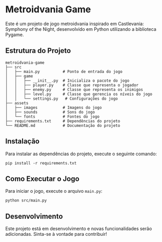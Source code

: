 # Metroidvania Game

Este é um projeto de jogo metroidvania inspirado em Castlevania: Symphony of the Night, desenvolvido em Python utilizando a biblioteca Pygame.

## Estrutura do Projeto

```
metroidvania-game
├── src
│   ├── main.py          # Ponto de entrada do jogo
│   ├── game
│   │   ├── __init__.py  # Inicializa o pacote do jogo
│   │   ├── player.py    # Classe que representa o jogador
│   │   ├── enemy.py     # Classe que representa os inimigos
│   │   ├── level.py     # Classe que gerencia os níveis do jogo
│   │   └── settings.py   # Configurações do jogo
├── assets
│   ├── images           # Imagens do jogo
│   ├── sounds           # Sons do jogo
│   └── fonts            # Fontes do jogo
├── requirements.txt     # Dependências do projeto
└── README.md            # Documentação do projeto
```

## Instalação

Para instalar as dependências do projeto, execute o seguinte comando:

```
pip install -r requirements.txt
```

## Como Executar o Jogo

Para iniciar o jogo, execute o arquivo `main.py`:

```
python src/main.py
```

## Desenvolvimento

Este projeto está em desenvolvimento e novas funcionalidades serão adicionadas. Sinta-se à vontade para contribuir!